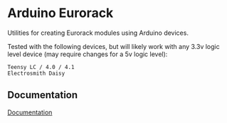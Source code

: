 # Arduino Eurorack

Utilities for creating Eurorack modules using Arduino devices.

Tested with the following devices, but will likely work with any 3.3v logic level device (may require changes for a 5v logic level):

    Teensy LC / 4.0 / 4.1
    Electrosmith Daisy


## Documentation

[Documentation](https://pigatron-industries.github.io/arduino_eurorack/)

